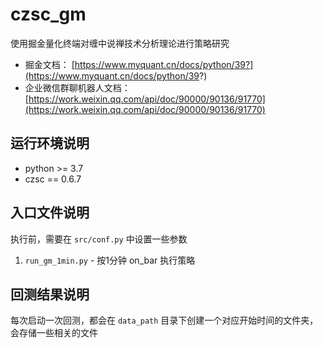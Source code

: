 # czsc_gm

使用掘金量化终端对缠中说禅技术分析理论进行策略研究

* 掘金文档： [https://www.myquant.cn/docs/python/39?](https://www.myquant.cn/docs/python/39?)
* 企业微信群聊机器人文档：[https://work.weixin.qq.com/api/doc/90000/90136/91770](https://work.weixin.qq.com/api/doc/90000/90136/91770)

## 运行环境说明

* python >= 3.7
* czsc == 0.6.7

## 入口文件说明

执行前，需要在 `src/conf.py` 中设置一些参数

1. `run_gm_1min.py` - 按1分钟 on_bar 执行策略

## 回测结果说明

每次启动一次回测，都会在 `data_path` 目录下创建一个对应开始时间的文件夹，会存储一些相关的文件




